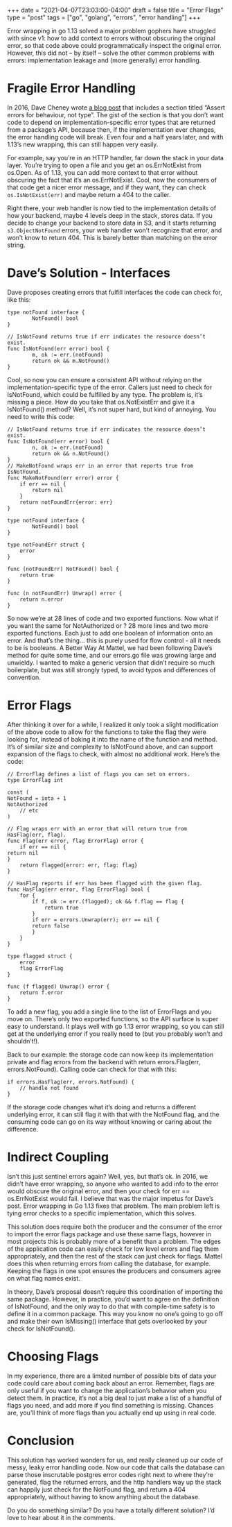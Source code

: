 +++
date = "2021-04-07T23:03:00-04:00"
draft = false
title = "Error Flags"
type = "post"
tags = ["go", "golang", "errors", "error handling"]
+++

Error wrapping in go 1.13 solved a major problem gophers have struggled with since v1: how to add context to errors without obscuring the original error, so that code above could programmatically inspect the original error. However, this did not – by itself – solve the other common problems with errors: implementation leakage and (more generally) error handling.

# Fragile Error Handling

In 2016, Dave Cheney wrote [a blog post](https://dave.cheney.net/2016/04/27/dont-just-check-errors-handle-them-gracefully) that includes a section titled “Assert errors for behaviour, not type”. The gist of the section is that you don’t want code to depend on implementation-specific error types that are returned from a package’s API, because then, if the implementation ever changes, the error handling code will break. Even four and a half years later, and with 1.13’s new wrapping, this can still happen very easily.

For example, say you’re in an HTTP handler, far down the stack in your data layer. You’re trying to open a file and you get an os.ErrNotExist from os.Open. As of 1.13, you can add more context to that error without obscuring the fact that it’s an os.ErrNotExist. Cool, now the consumers of that code get a nicer error message, and if they want, they can check `os.IsNotExist(err)` and maybe return a 404 to the caller.

Right there, your web handler is now tied to the implementation details of how your backend, maybe 4 levels deep in the stack, stores data. If you decide to change your backend to store data in S3, and it starts returning `s3.ObjectNotFound` errors, your web handler won’t recognize that error, and won’t know to return 404. This is barely better than matching on the error string.

# Dave’s Solution - Interfaces

Dave proposes creating errors that fulfill interfaces the code can check for, like this:
```
type notFound interface {
        NotFound() bool
}
 
// IsNotFound returns true if err indicates the resource doesn’t exist.
func IsNotFound(err error) bool {
        m, ok := err.(notFound)
        return ok && m.NotFound()
}
```
Cool, so now you can ensure a consistent API without relying on the implementation-specific type of the error. Callers just need to check for IsNotFound, which could be fulfilled by any type. The problem is, it’s missing a piece. How do you take that os.NotExistErr and give it a IsNotFound() method? Well, it’s not super hard, but kind of annoying. You need to write this code:
```
// IsNotFound returns true if err indicates the resource doesn’t exist.
func IsNotFound(err error) bool {
        n, ok := err.(notFound)
        return ok && n.NotFound()
}
// MakeNotFound wraps err in an error that reports true from IsNotFound.
func MakeNotFound(err error) error {
    if err == nil {
        return nil
    }
    return notFoundErr{error: err}
}        

type notFound interface {
        NotFound() bool
}

type notFoundErr struct {
    error
}

func (notFoundErr) NotFound() bool {
    return true
}

func (n notFoundErr) Unwrap() error {
    return n.error
}
```

So now we’re at 28 lines of code and two exported functions. Now what if you want the same for NotAuthorized or ? 28 more lines and two more exported functions. Each just to add one boolean of information onto an error. And that’s the thing… this is purely used for flow control - all it needs to be is booleans.
A Better Way
At Mattel, we had been following Dave’s method for quite some time, and our errors.go file was growing large and unwieldy. I wanted to make a generic version that didn’t require so much boilerplate, but was still strongly typed, to avoid typos and differences of convention.

# Error Flags

After thinking it over for a while, I realized it only took a slight modification of the above code to allow for the functions to take the flag they were looking for, instead of baking it into the name of the function and method. It’s of similar size and complexity to IsNotFound above, and can support expansion of the flags to check, with almost no additional work. 
Here’s the code:
```
// ErrorFlag defines a list of flags you can set on errors.
type ErrorFlag int

const (
NotFound = iota + 1
NotAuthorized
	// etc
)

// Flag wraps err with an error that will return true from HasFlag(err, flag).
func Flag(err error, flag ErrorFlag) error {
	if err == nil {
return nil
}
	return flagged{error: err, flag: flag}
}

// HasFlag reports if err has been flagged with the given flag.
func HasFlag(err error, flag ErrorFlag) bool {
	for {
		if f, ok := err.(flagged); ok && f.flag == flag {
			return true
		}
		if err = errors.Unwrap(err); err == nil {
		return false
		}
	}
}

type flagged struct {
	error
	flag ErrorFlag
}

func (f flagged) Unwrap() error {
	return f.error
}
```

To add a new flag, you add a single line to the list of ErrorFlags and you move on. There’s only two exported functions, so the API surface is super easy to understand. It plays well with go 1.13 error wrapping, so you can still get at the underlying error if you really need to (but you probably won’t and shouldn’t!).

Back to our example: the storage code can now keep its implementation private and flag errors from the backend with return errors.Flag(err, errors.NotFound). Calling code can check for that with this:
```
if errors.HasFlag(err, errors.NotFound) {
    // handle not found
}
```
If the storage code changes what it’s doing and returns a different underlying error, it can still flag it with that with the NotFound flag, and the consuming code can go on its way without knowing or caring about the difference.

# Indirect Coupling

Isn’t this just sentinel errors again? Well, yes, but that’s ok. In 2016, we didn’t have error wrapping, so anyone who wanted to add info to the error would obscure the original error, and then your check for err == os.ErrNotExist would fail. I believe that was the major impetus for Dave’s post. Error wrapping in Go 1.13 fixes that problem. The main problem left is tying error checks to a specific implementation, which this solves.  

This solution does require both the producer and the consumer of the error to import the error flags package and use these same flags, however in most projects this is probably more of a benefit than a problem. The edges of the application code can easily check for low level errors and flag them appropriately, and then the rest of the stack can just check for flags. Mattel does this when returning errors from calling the database, for example. Keeping the flags in one spot ensures the producers and consumers agree on what flag names exist. 

In theory, Dave’s proposal doesn’t require this coordination of importing the same package. However, in practice, you’d want to agree on the definition of IsNotFound, and the only way to do that with compile-time safety is to define it in a common package. This way you know no one’s going to go off and make their own IsMissing() interface that gets overlooked by your check for IsNotFound().

# Choosing Flags

In my experience, there are a limited number of possible bits of data your code could care about coming back about an error. Remember, flags are only useful if you want to change the application’s behavior when you detect them. In practice, it’s not a big deal to just make a list of a handful of flags you need, and add more if you find something is missing. Chances are, you’ll think of more flags than you actually end up using in real code. 

# Conclusion

This solution has worked wonders for us, and really cleaned up our code of messy, leaky error handling code. Now our code that calls the database can parse those inscrutable postgres error codes right next to where they’re generated, flag the returned errors, and the http handlers way up the stack can happily just check for the NotFound flag, and return a 404 appropriately, without having to know anything about the database.

Do you do something similar? Do you have a totally different solution? I’d love to hear about it in the comments.

